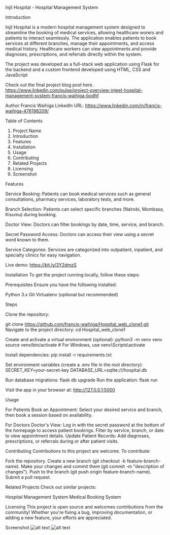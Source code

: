 Injil Hospital - Hospital Management System

Introduction

Injil Hospital is a modern hospital management system designed to streamline the booking of medical services, allowing healthcare worers and patients to interact seamlessly. The application enables patients to book services at different branches, manage their appointments, and access medical history. Healthcare workers can view appointments and provide diagnoses, prescriptions, and referrals directly within the system.

The project was developed as a full-stack web application using Flask for the backend and a custom frontend developed using HTML, CSS and JavaScript

Check out the final project blog post here.
<https://www.linkedin.com/pulse/project-overview-injeel-hospital-management-system-francis-waihiga-bodhf>

Author
Francis Waihiga
LinkedIn URL: <https://www.linkedin.com/in/francis-waihiga-476198209/>

Table of Contents

1. Project Name
2. Introduction
3. Features
4. Installation
5. Usage
6. Contributing
7. Related Projects
8. Licensing
9. Screenshot

Features

Service Booking: Patients can book medical services such as general consultations, pharmacy services, laboratory tests, and more.

Branch Selection: Patients can select specific branches (Nairobi, Mombasa, Kisumu) during booking.

Doctor View: Doctors can filter bookings by date, time, service, and branch.

Secret Password Access: Doctors can access their view using a secret word known to them.

Service Categories: Services are categorized into outpatient, inpatient, and specialty clinics for easy navigation.

Live demo: <https://bit.ly/3Y2dmzS>

Installation
To get the project running locally, follow these steps:

Prerequisites
Ensure you have the following installed:

Python 3.x
Git
Virtualenv (optional but recommended)

Steps

Clone the repository:

git clone <https://github.com/francis-waihiga/Hospital_web_clone1.git>
Navigate to the project directory:
cd Hospital_web_clone1

Create and activate a virtual environment (optional):
python3 -m venv venv
source venv/bin/activate  # For Windows, use venv\Scripts\activate

Install dependencies:
pip install -r requirements.txt

Set environment variables (create a .env file in the root directory):
SECRET_KEY=your-secret-key
DATABASE_URL=sqlite:///hospital.db

Run database migrations:
flask db upgrade
Run the application:
flask run

Visit the app in your browser at:
<http://127.0.0.1:5000>

Usage

For Patients
Book an Appointment: Select your desired service and branch, then book a session based on availability.

For Doctors
Doctor's View: Log in with the secret password at the bottom of the homepage to access patient bookings. Filter by service, branch, or date to view appointment details.
Update Patient Records: Add diagnoses, prescriptions, or referrals during or after patient visits.

Contributing
Contributions to this project are welcome. To contribute:

Fork the repository.
Create a new branch (git checkout -b feature-branch-name).
Make your changes and commit them (git commit -m "description of changes").
Push to the branch (git push origin feature-branch-name).
Submit a pull request.

Related Projects
Check out similar projects:

Hospital Management System
Medical Booking System

Licensing
This project is open source and welcomes contributions from the community! Whether you're fixing a bug, improving documentation, or adding a new feature, your efforts are appreciated.

Screenshot
![alt text](<../Hospital_web_Clone1/docs/assets/images/filtering.jpg>)
![alt text](<../Hospital_web_Clone1/docs/assets/images/filtering2.jpg>)
